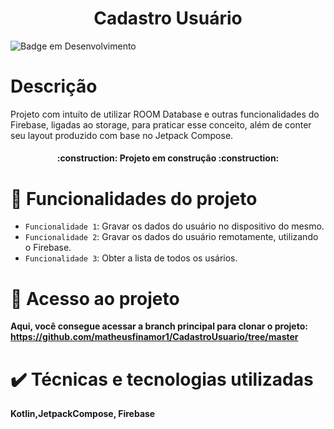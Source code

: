 <h1 align="center"> Cadastro Usuário </h1>

![Badge em Desenvolvimento](http://img.shields.io/static/v1?label=STATUS&message=EM%20DESENVOLVIMENTO&color=GREEN&style=for-the-badge)

# Descrição
Projeto com intuito de utilizar ROOM Database e outras funcionalidades do Firebase, ligadas ao storage, para praticar esse conceito, além de conter seu layout produzido com base no Jetpack Compose.

<h4 align="center"> 
    :construction:  Projeto em construção  :construction:
</h4>

# :hammer: Funcionalidades do projeto

- `Funcionalidade 1`: Gravar os dados do usuário no dispositivo do mesmo.
- `Funcionalidade 2`: Gravar os dados do usuário remotamente, utilizando o Firebase.
- `Funcionalidade 3`: Obter a lista de todos os usários.

# 📁 Acesso ao projeto

**Aqui, você consegue acessar a branch principal para clonar o projeto: https://github.com/matheusfinamor1/CadastroUsuario/tree/master**

# :heavy_check_mark: Técnicas e tecnologias utilizadas

**Kotlin,JetpackCompose, Firebase**
